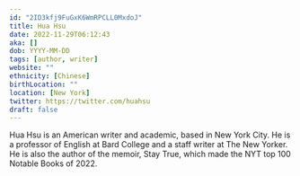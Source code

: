 ```yaml
---
id: "2ID3kfj9FuGxK6WmRPCLL0MxdoJ"
title: Hua Hsu
date: 2022-11-29T06:12:43
aka: []
dob: YYYY-MM-DD
tags: [author, writer]
website: ""
ethnicity: [Chinese]
birthLocation: ""
location: [New York]
twitter: https://twitter.com/huahsu
draft: false
---
```


Hua Hsu is an American writer and academic, based in New York City. He is a
professor of English at Bard College and a staff writer at The New Yorker. He is
also the author of the memoir, Stay True, which made the NYT top 100 Notable
Books of 2022.
